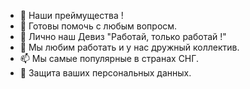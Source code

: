 - 👋 Наши преймущества !
- 👀 Готовы помочь с любым вопросм.
- 🌱 Лично наш Девиз "Работай, только работай !"
- 💞️ Мы любим работать и у нас дружный коллектив.
- 📫 Мы самые популярные в странах СНГ.
- 💎 Защита ваших персональных данных.
